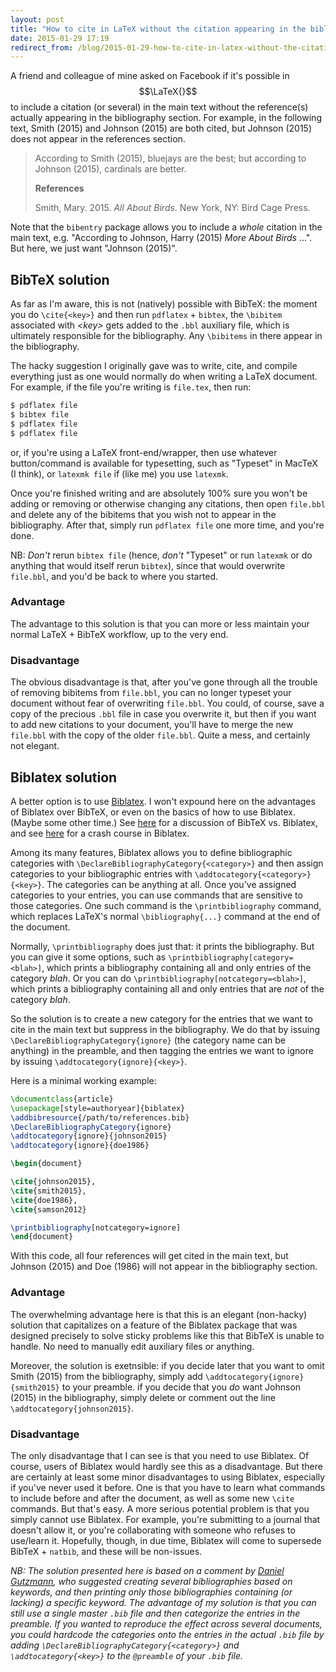 ```yaml
---
layout: post
title: "How to cite in LaTeX without the citation appearing in the bibliography"
date: 2015-01-29 17:19
redirect_from: /blog/2015-01-29-how-to-cite-in-latex-without-the-citation-appearing-in-the-bibliography.html
---
```


A friend and colleague of mine asked on Facebook if it's possible in
$$\LaTeX{}$$ to include a citation (or several) in the main text without the
reference(s) actually appearing in the bibliography section. For example, in
the following text, Smith (2015) and Johnson (2015) are both cited, but Johnson
(2015) does not appear in the references section.

> According to Smith (2015), bluejays are the best; but according to Johnson
> (2015), cardinals are better.
>
> **References**
>
> Smith, Mary. 2015. *All About Birds*. New York, NY: Bird Cage Press.

Note that the `bibentry` package allows you to include a *whole* citation in
the main text, e.g. "According to Johnson, Harry (2015) *More About Birds*
...". But here, we just want "Johnson (2015)".

## BibTeX solution

As far as I'm aware, this is not (natively) possible with BibTeX: the moment
you do `\cite{<key>}` and then run `pdflatex` + `bibtex`, the `\bibitem`
associated with *\<key\>* gets added to the `.bbl` auxiliary file, which is
ultimately responsible for the bibliography. Any `\bibitems` in there appear in
the bibliography.

The hacky suggestion I originally gave was to write, cite, and compile
everything just as one would normally do when writing a LaTeX document. For
example, if the file you're writing is `file.tex`, then run:

```bash
$ pdflatex file
$ bibtex file
$ pdflatex file
$ pdflatex file
```

or, if you're using a LaTeX front-end/wrapper, then use whatever button/command
is available for typesetting, such as "Typeset" in MacTeX (I think), or
`latexmk file` if (like me) you use `latexmk`.

Once you're finished writing and are absolutely 100% sure you won't be adding
or removing or otherwise changing any citations, then open `file.bbl` and
delete any of the bibitems that you wish not to appear in the bibliography.
After that, simply run `pdflatex file` one more time, and you're done.

NB: *Don't* rerun `bibtex file` (hence, *don't* "Typeset" or run `latexmk` or
do anything that would itself rerun `bibtex`), since that would overwrite
`file.bbl`, and you'd be back to where you started.

### Advantage

The advantage to this solution is that you can more or less maintain your
normal LaTeX + BibTeX workflow, up to the very end.

### Disadvantage

The obvious disadvantage is that, after you've gone through all the trouble of
removing bibitems from `file.bbl`, you can no longer typeset your document
without fear of overwriting `file.bbl`. You could, of course, save a copy of
the precious `.bbl` file in case you overwrite it, but then if you want to add
new citations to your document, you'll have to merge the new `file.bbl` with
the copy of the older `file.bbl`. Quite a mess, and certainly not elegant.

## Biblatex solution

A better option is to use [Biblatex][bl]. I won't expound here on the
advantages of Biblatex over BibTeX, or even on the basics of how to use
Biblatex. (Maybe some other time.) See
[here](https://tex.stackexchange.com/questions/25701/bibtex-vs-biber-and-biblatex-vs-natbib)
for a discussion of BibTeX vs. Biblatex, and see
[here](https://www.sharelatex.com/blog/2013/07/31/getting-started-with-biblatex.html)
for a crash course in Biblatex.

Among its many features, Biblatex allows you to define bibliographic categories
with `\DeclareBibliographyCategory{<category>}` and then assign categories to
your bibliographic entries with `\addtocategory{<category>}{<key>}`. The
categories can be anything at all. Once you've assigned categories to your
entries, you can use commands that are sensitive to those categories. One such
command is the `\printbibliography` command, which replaces LaTeX's normal
`\bibliography{...}` command at the end of the document.

Normally, `\printbibliography` does just that: it prints the bibliography. But
you can give it some options, such as `\printbibliography[category=<blah>]`,
which prints a bibliography containing all and only entries of the category
*blah*. Or you can do `\printbibliography[notcategory=<blah>]`, which prints a
bibliography containing all and only entries that are *not* of the category
*blah*.

So the solution is to create a new category for the entries that we want to
cite in the main text but suppress in the bibliography. We do that by issuing
`\DeclareBibliographyCategory{ignore}` (the category name can be anything) in
the preamble, and then tagging the entries we want to ignore by issuing
`\addtocategory{ignore}{<key>}`.

Here is a minimal working example:

```latex
\documentclass{article}
\usepackage[style=authoryear]{biblatex}
\addbibresource{/path/to/references.bib}
\DeclareBibliographyCategory{ignore}
\addtocategory{ignore}{johnson2015}
\addtocategory{ignore}{doe1986}

\begin{document}

\cite{johnson2015},
\cite{smith2015},
\cite{doe1986},
\cite{samson2012}

\printbibliography[notcategory=ignore]
\end{document}
```

With this code, all four references will get cited in the main text, but
Johnson (2015) and Doe (1986) will not appear in the bibliography section.

### Advantage

The overwhelming advantage here is that this is an elegant (non-hacky) solution
that capitalizes on a feature of the Biblatex package that was designed
precisely to solve sticky problems like this that BibTeX is unable to handle.
No need to manually edit auxiliary files or anything.

Moreover, the solution is exetnsible: if you decide later that you want to omit
Smith (2015) from the bibliography, simply add
`\addtocategory{ignore}{smith2015}` to your preamble. if you decide that you
*do* want Johnson (2015) in the bibliography, simply delete or comment out the
line `\addtocategory{johnson2015}`.

### Disadvantage

The only disadvantage that I can see is that you need to use Biblatex. Of
course, users of Biblatex would hardly see this as a disadvantage. But there
are certainly at least some minor disadvantages to using Biblatex, especially
if you've never used it before. One is that you have to learn what commands to
include before and after the document, as well as some new `\cite` commands.
But that's easy. A more serious potential problem is that you simply cannot use
Biblatex. For example, you're submitting to a journal that doesn't allow it, or
you're collaborating with someone who refuses to use/learn it. Hopefully,
though, in due time, Biblatex will come to supersede BibTeX + `natbib`, and
these will be non-issues.

*NB: The solution presented here is based on a comment by [Daniel
Gutzmann][dg], who suggested creating several bibliographies based on keywords,
and then printing only those bibliographies containing (or lacking) a specific
keyword. The advantage of my solution is that you can still use a single master
`.bib` file and then categorize the entries in the preamble. If you wanted to
reproduce the effect across several documents, you could hardcode the
categories onto the entries in the actual `.bib` file by adding
`\DeclareBibliographyCategory{<category>}` and `\addtocategory{<key>}` to the
`@preamble` of your `.bib` file.*

[bl]: http://www.ctan.org/pkg/biblatex
[dg]: http://www.danielgutzmann.com/
